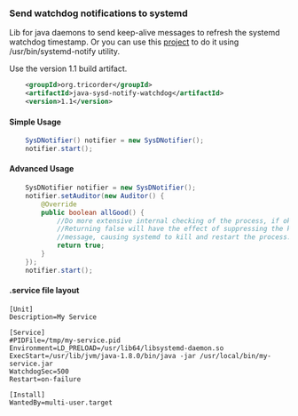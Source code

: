 ### Send watchdog notifications to systemd

Lib for java daemons to send keep-alive messages to refresh the systemd watchdog timestamp.
Or you can use this [project](https://github.com/ericbets/shell-sysd-notify-watchdog) to do it using /usr/bin/systemd-notify utility.

Use the version 1.1 build artifact.
```xml
	<groupId>org.tricorder</groupId>
	<artifactId>java-sysd-notify-watchdog</artifactId>
	<version>1.1</version>
```  
 
#### Simple Usage
 
```java
	SysDNotifier() notifier = new SysDNotifier();
 	notifier.start();
```
 
#### Advanced Usage
```java
	SysDNotifier notifier = new SysDNotifier();
	notifier.setAuditor(new Auditor() {
		@Override
		public boolean allGood() {				
			//Do more extensive internal checking of the process, if ok, return true.
			//Returning false will have the effect of suppressing the keep-alive 
			//message, causing systemd to kill and restart the process. 
			return true;
		}
	});
	notifier.start();
 ```
 
#### .service file layout 
```shell
[Unit]
Description=My Service

[Service]
#PIDFile=/tmp/my-service.pid
Environment=LD_PRELOAD=/usr/lib64/libsystemd-daemon.so
ExecStart=/usr/lib/jvm/java-1.8.0/bin/java -jar /usr/local/bin/my-service.jar
WatchdogSec=500
Restart=on-failure

[Install]
WantedBy=multi-user.target

```
  
